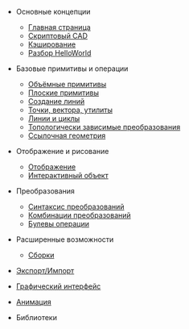 * Основные концепции
	* [Главная страница](index.html)
	* [Скриптовый CAD](scriptcad.html)
	* [Кэширование](caching.html)
	* [Разбор HelloWorld](helloworld.html)
* Базовые примитивы и операции
    * [Объёмные примитивы](prim3d.html)  
    * [Плоские примитивы](prim2d.html)  
    * [Создание линий](prim1d.html)  
    * [Точки, вектора, утилиты](prim0d.html)
    * [Линии и циклы](lincycle.html)  
    * [Топологически зависимые преобразования](fillet.html)  
    * [Ссылочная геометрия](ops3d.html)
* Отображение и рисование  
    * [Отображение](show.html)
    * [Интерактивный объект](interactive_object.html)  
* Преобразования
	* [Синтаксис преобразований](trans0.html)  
	* [Комбинации преобразований](trans1.html)  
	* [Булевы операции](bool.html)
* Расширенные возможности
    * [Сборки](assemble.html)

* [Экспорт/Импорт](expimp.html)
* [Графический интерфейс](gui.html)
* [Анимация](animate.html)
* Библиотеки